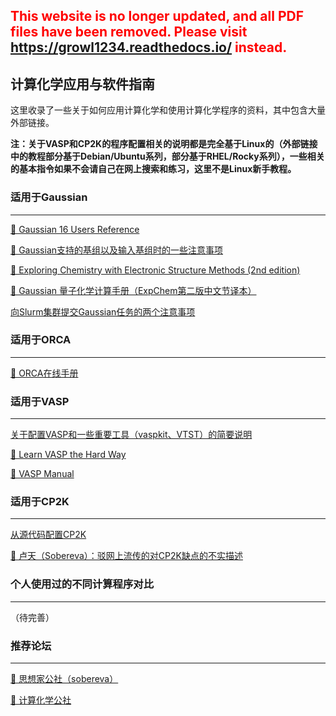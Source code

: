 ## <font color=red>This website is no longer updated, and all PDF files have been removed. Please visit <a href="https://growl1234.readthedocs.io/">https://growl1234.readthedocs.io/</a> instead.</font>

## 计算化学应用与软件指南

这里收录了一些关于如何应用计算化学和使用计算化学程序的资料，其中包含大量外部链接。

**注：关于VASP和CP2K的程序配置相关的说明都是完全基于Linux的（外部链接中的教程部分基于Debian/Ubuntu系列，部分基于RHEL/Rocky系列），一些相关的基本指令如果不会请自己在网上搜索和练习，这里不是Linux新手教程。**

### 适用于Gaussian

___

[🔗 Gaussian 16 Users Reference](https://gaussian.com/man/)

[🔗 Gaussian支持的基组以及输入基组时的一些注意事项](http://gaussian.com/basissets/)

[📄 Exploring Chemistry with Electronic Structure Methods (2nd edition)](/applications/Gaussian/ExpChem_2e.pdf)

[📄 Gaussian 量子化学计算手册（ExpChem第二版中文节译本）](/applications/Gaussian/ExpChem_2e_Chinese_partly.pdf)

[向Slurm集群提交Gaussian任务的两个注意事项](/applications/Gaussian/slurm/)

### 适用于ORCA

___

[🔗 ORCA在线手册](https://www.faccts.de/docs/orca/6.1/manual/index.html)

### 适用于VASP

___

[关于配置VASP和一些重要工具（vaspkit、VTST）的简要说明](/applications/VASP/installation_with_extra_tools/)

[🔗 Learn VASP the Hard Way](https://www.bigbrosci.com/)

[🔗 VASP Manual](https://www.vasp.at/wiki/index.php/The_VASP_Manual)

### 适用于CP2K

___

[从源代码配置CP2K](/applications/CP2K/installation/)

[🔗 卢天（Sobereva）：驳网上流传的对CP2K缺点的不实描述](http://sobereva.com/729)

### 个人使用过的不同计算程序对比

___

（待完善）

### 推荐论坛

___

[🔗 思想家公社（sobereva）](http://sobereva.com/)

[🔗 计算化学公社](http://bbs.keinsci.com/forum.php)
